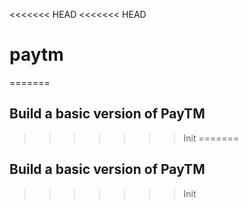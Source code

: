 <<<<<<< HEAD
<<<<<<< HEAD
# paytm
=======

## Build a basic version of PayTM
>>>>>>> Init
=======

## Build a basic version of PayTM
>>>>>>> Init
